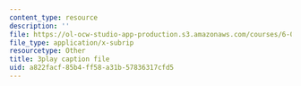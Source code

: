 ```yaml
---
content_type: resource
description: ''
file: https://ol-ocw-studio-app-production.s3.amazonaws.com/courses/6-00-introduction-to-computer-science-and-programming-fall-2008/a822facf85b4ff58a31b57836317cfd5_Q8SoG1OIveU.srt
file_type: application/x-subrip
resourcetype: Other
title: 3play caption file
uid: a822facf-85b4-ff58-a31b-57836317cfd5
---
```

